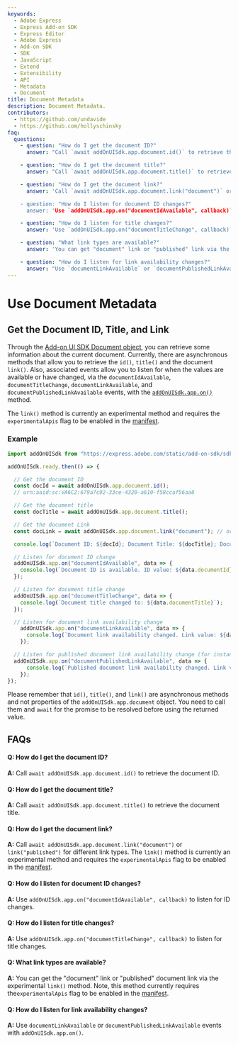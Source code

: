 ```yaml
---
keywords:
  - Adobe Express
  - Express Add-on SDK
  - Express Editor
  - Adobe Express
  - Add-on SDK
  - SDK
  - JavaScript
  - Extend
  - Extensibility
  - API
  - Metadata
  - Document
title: Document Metadata
description: Document Metadata.
contributors:
  - https://github.com/undavide
  - https://github.com/hollyschinsky
faq:
  questions:
    - question: "How do I get the document ID?"
      answer: "Call `await addOnUISdk.app.document.id()` to retrieve the document ID."

    - question: "How do I get the document title?"
      answer: "Call `await addOnUISdk.app.document.title()` to retrieve the document title."

    - question: "How do I get the document link?"
      answer: 'Call `await addOnUISdk.app.document.link("document")` or `await addOnUISdk.app.document.link("published")` for different link types. This is curently an experimental method and requires the `experimentalApis` flag to be enabled in the [manifest](../../../references/manifest).

    - question: "How do I listen for document ID changes?"
      answer: 'Use `addOnUISdk.app.on("documentIdAvailable", callback)` to listen for ID changes.'

    - question: "How do I listen for title changes?"
      answer: 'Use `addOnUISdk.app.on("documentTitleChange", callback)` to listen for title changes.'

    - question: "What link types are available?"
      answer: 'You can get "document" link or "published" link via the `link()` method. This is currently an experimental method and requires the `experimentalApis` flag to be enabled in the [manifest](../../../references/manifest/index.md).'

    - question: "How do I listen for link availability changes?"
      answer: "Use `documentLinkAvailable` or `documentPublishedLinkAvailable` events with `addOnUISdk.app.on()`."
---
```


# Use Document Metadata

## Get the Document ID, Title, and Link

Through the [Add-on UI SDK Document object](../../../references/addonsdk/app-document.md), you can retrieve some information about the current document. Currently, there are asynchronous methods that allow you to retrieve the `id()`, `title()` and the document `link()`. Also, associated events allow you to listen for when the values are available or have changed, via the `documentIdAvailable`, `documentTitleChange`, `documentLinkAvailable`, and `documentPublishedLinkAvailable` events, with the [`addOnUISdk.app.on()`](../../../references/addonsdk/addonsdk-app.md#on) method.

<InlineAlert slots="text" variant="info"/>

The `link()` method is currently an experimental method and requires the `experimentalApis` flag to be enabled in the [manifest](../../../references/manifest/index.md).

### Example

```js
import addOnUISdk from "https://express.adobe.com/static/add-on-sdk/sdk.js";

addOnUISdk.ready.then(() => {

  // Get the document ID
  const docId = await addOnUISdk.app.document.id();
  // urn:aaid:sc:VA6C2:679a7c92-33ce-4320-a610-f58ccaf56aa8

  // Get the document title
  const docTitle = await addOnUISdk.app.document.title();

  // Get the document Link
  const docLink = await addOnUISdk.app.document.link("document"); // or "published"

  console.log(`Document ID: ${docId}; Document Title: ${docTitle}; Document Link: ${docLink}`);

  // Listen for document ID change
  addOnUISdk.app.on("documentIdAvailable", data => {
    console.log(`Document ID is available. ID value: ${data.documentId}`);
  });

  // Listen for document title change
  addOnUISdk.app.on("documentTitleChange", data => {
    console.log(`Document title changed to: ${data.documentTitle}`);
  });

  // Listen for document link availability change
    addOnUISdk.app.on("documentLinkAvailable", data => {
      console.log(`Document link availability changed. Link value: ${data.documentLink}`);
    });

  // Listen for published document link availability change (for instance, via the "Publish to Web" option in Adobe Express).
  addOnUISdk.app.on("documentPublishedLinkAvailable", data => {
      console.log(`Published document link availability changed. Link value: ${data.documentPublishedLink}`);
    });
});
```

<InlineAlert slots="text" variant="warning"/>

Please remember that `id()`, `title()`, and `link()` are asynchronous methods and not properties of the `addOnUISdk.app.document` object. You need to call them and `await` for the promise to be resolved before using the returned value.

## FAQs

#### Q: How do I get the document ID?

**A:** Call `await addOnUISdk.app.document.id()` to retrieve the document ID.

#### Q: How do I get the document title?

**A:** Call `await addOnUISdk.app.document.title()` to retrieve the document title.

#### Q: How do I get the document link?

**A:** Call `await addOnUISdk.app.document.link("document")` or `link("published")` for different link types. The `link()` method is currently an experimental method and requires the `experimentalApis` flag to be enabled in the [manifest](../../../references/manifest/index.md).

#### Q: How do I listen for document ID changes?

**A:** Use `addOnUISdk.app.on("documentIdAvailable", callback)` to listen for ID changes.

#### Q: How do I listen for title changes?

**A:** Use `addOnUISdk.app.on("documentTitleChange", callback)` to listen for title changes.

#### Q: What link types are available?

**A:** You can get the "document" link or "published" document link via the experimental `link()` method. Note, this method currently requires the`experimentalApis` flag to be enabled in the [manifest](../../../references/manifest/index.md).

#### Q: How do I listen for link availability changes?

**A:** Use `documentLinkAvailable` or `documentPublishedLinkAvailable` events with `addOnUISdk.app.on()`.
